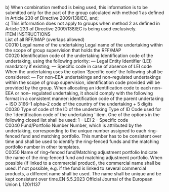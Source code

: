  
b) When combination method is being used, this information is to be submitted only for the part of the group 
calculated with method 1 as defined in Article 230 of Directive 2009/138/EC, and;  
c) This information does not apply to groups when method 2 as defined in Article 233 of Directive 2009/138/EC is 
being used exclusively.  
ITEM  INSTRUCTIONS  
List of all RFF/MAP 
(overlaps allowed)  
C0010  Legal name of the 
undertaking  Legal name of the undertaking within the scope of group supervision that holds 
the RFF/MAP  
C0020  Identification code of the 
undertaking  Identification code of the undertaking, using the following priority: 
— Legal Entity Identifier (LEI) mandatory if existing; 
— Specific code in case of absence of LEI code 
When the undertaking uses the option ‘Specific code’ the following shall be 
considered: 
— For non–EEA undertakings and non–regulated undertakings within the scope 
of group supervision, identification code provided will be provided by the 
group. When allocating an identification code to each non–EEA or non– 
regulated undertaking, it should comply with the following format in a 
consistent manner: 
identification code of the parent undertaking + ISO 3166–1 alpha–2 code of the 
country of the undertaking + 5 digits  
C0030  Type of code of the ID of 
the undertaking  Type of ID Code used for the ‘Identification code of the undertaking ’ item. One of 
the options in the following closed list shall be used: 
1 – LEI 
2 – Specific code  
C0040  Fund/Portfolio Number  Number, which is attributed by the undertaking, corresponding to the unique 
number assigned to each ring-fenced fund and matching portfolio. This number 
has to be consistent over time and shall be used to identify the ring-fenced funds 
and the matching portfolio number in other templates.  
C0050  Name of ring–fenced 
fund/Matching 
adjustment portfolio  Indicate the name of the ring-fenced fund and matching adjustment portfolio. 
When possible (if linked to a commercial product), the commercial name shall be 
used. If not possible, e.g. if the fund is linked to several commercial products, a 
different name shall be used. 
The name shall be unique and be kept consistent over time.EN  5.5.2023 Official Journal of the European Union L 120/1137